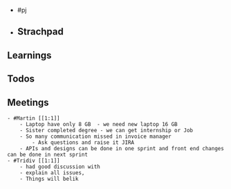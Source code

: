 - #pj
- ## Strachpad
## Learnings
## Todos
## Meetings
	- #Martin [[1:1]]
		- Laptop have only 8 GB  - we need new laptop 16 GB
		- Sister completed degree - we can get internship or Job
		- So many communication missed in invoice manager
			- Ask questions and raise it JIRA
		- APIs and designs can be done in one sprint and front end changes can be done in next sprint
	- #Tridiv [[1:1]]
		- had good discussion with
		- explain all issues,
		- Things will belik